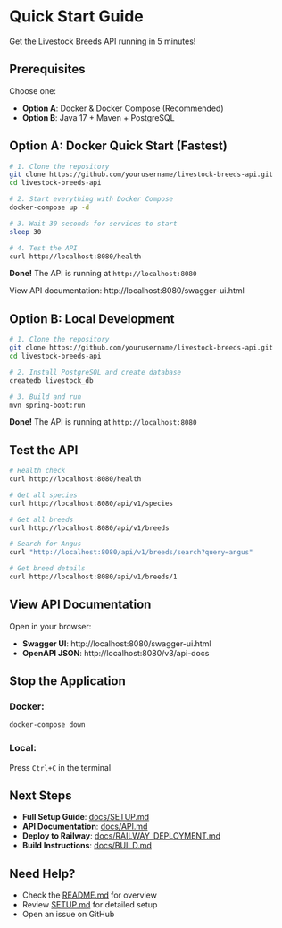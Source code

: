 # Quick Start Guide

Get the Livestock Breeds API running in 5 minutes!

## Prerequisites

Choose one:
- **Option A**: Docker & Docker Compose (Recommended)
- **Option B**: Java 17 + Maven + PostgreSQL

## Option A: Docker Quick Start (Fastest)

```bash
# 1. Clone the repository
git clone https://github.com/yourusername/livestock-breeds-api.git
cd livestock-breeds-api

# 2. Start everything with Docker Compose
docker-compose up -d

# 3. Wait 30 seconds for services to start
sleep 30

# 4. Test the API
curl http://localhost:8080/health
```

**Done!** The API is running at `http://localhost:8080`

View API documentation: http://localhost:8080/swagger-ui.html

## Option B: Local Development

```bash
# 1. Clone the repository
git clone https://github.com/yourusername/livestock-breeds-api.git
cd livestock-breeds-api

# 2. Install PostgreSQL and create database
createdb livestock_db

# 3. Build and run
mvn spring-boot:run
```

**Done!** The API is running at `http://localhost:8080`

## Test the API

```bash
# Health check
curl http://localhost:8080/health

# Get all species
curl http://localhost:8080/api/v1/species

# Get all breeds
curl http://localhost:8080/api/v1/breeds

# Search for Angus
curl "http://localhost:8080/api/v1/breeds/search?query=angus"

# Get breed details
curl http://localhost:8080/api/v1/breeds/1
```

## View API Documentation

Open in your browser:
- **Swagger UI**: http://localhost:8080/swagger-ui.html
- **OpenAPI JSON**: http://localhost:8080/v3/api-docs

## Stop the Application

### Docker:
```bash
docker-compose down
```

### Local:
Press `Ctrl+C` in the terminal

## Next Steps

- **Full Setup Guide**: [docs/SETUP.md](./docs/SETUP.md)
- **API Documentation**: [docs/API.md](./docs/API.md)
- **Deploy to Railway**: [docs/RAILWAY_DEPLOYMENT.md](./docs/RAILWAY_DEPLOYMENT.md)
- **Build Instructions**: [docs/BUILD.md](./docs/BUILD.md)

## Need Help?

- Check the [README.md](./README.md) for overview
- Review [SETUP.md](./docs/SETUP.md) for detailed setup
- Open an issue on GitHub
